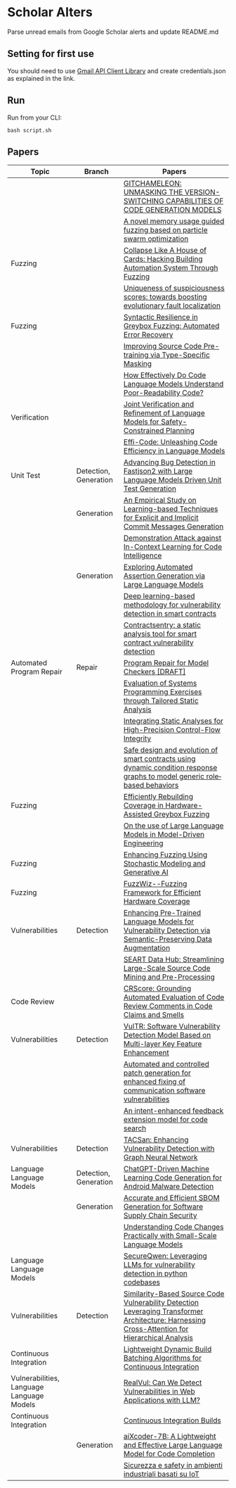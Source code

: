 # Scholar Alters
Parse unread emails from Google Scholar alerts and update README.md

## Setting for first use
You should need to use [Gmail API Client Library](https://developers.google.com/gmail/api/quickstart/python) and create
credentials.json as explained in the link.

## Run
Run from your CLI:
```
bash script.sh
```
## Papers

| Topic | Branch | Papers |
| --- | --- | --- |
|  |  | [GITCHAMELEON: UNMASKING THE VERSION-SWITCHING CAPABILITIES OF CODE GENERATION MODELS](https://scholar.google.com/scholar_url?url=https://openreview.net/pdf%3Fid%3D7rxn2wnx88&hl=vi&sa=X&d=11618179980615146412&ei=3agdZ7_wFaux6rQPv4XokQE&scisig=AFWwaeZGBKP4cO1JRpXse_9MzLkA&oi=scholaralrt&hist=apJ4fD8AAAAJ:11724652424841979500:AFWwaeb06hHZ-3j7Bb1sOMTsP9ed&html=&pos=0&folt=cit) |
|  |  | [A novel memory usage guided fuzzing based on particle swarm optimization](https://scholar.google.com/scholar_url?url=https://www.sciencedirect.com/science/article/pii/S2210650224002852&hl=en&sa=X&d=5225621378494061500&ei=3agdZ__GEPDIy9YPo7riqQs&scisig=AFWwaealmu-3hD96gFJcTBK5Lh_m&oi=scholaralrt&hist=apJ4fD8AAAAJ:11137134570824175991:AFWwaeZJgvZkFmSwNlRigHvrI7d8&html=&pos=0&folt=rel) |
| Fuzzing |  | [Collapse Like A House of Cards: Hacking Building Automation System Through Fuzzing](https://scholar.google.com/scholar_url?url=https://cse.seu.edu.cn/_upload/article/files/86/1b/274d5f0147bd8d1dd8f4c1a939fe/1877cb18-5e47-478b-9367-6ff42bf72d9f.pdf&hl=en&sa=X&d=15293263566597945083&ei=3agdZ__GEPDIy9YPo7riqQs&scisig=AFWwaeZwxfBwCEYgNRi3fhj_qZ2o&oi=scholaralrt&hist=apJ4fD8AAAAJ:11137134570824175991:AFWwaeZJgvZkFmSwNlRigHvrI7d8&html=&pos=1&folt=rel) |
|  |  | [Uniqueness of suspiciousness scores: towards boosting evolutionary fault localization](https://scholar.google.com/scholar_url?url=https://journals-sol.sbc.org.br/index.php/jserd/article/download/3651/2989&hl=en&sa=X&d=14758571335012012015&ei=3agdZ__GEPDIy9YPo7riqQs&scisig=AFWwaeZh5mYaaFb22tvL651Gzd-E&oi=scholaralrt&hist=apJ4fD8AAAAJ:11137134570824175991:AFWwaeZJgvZkFmSwNlRigHvrI7d8&html=&pos=2&folt=rel) |
| Fuzzing |  | [Syntactic Resilience in Greybox Fuzzing: Automated Error Recovery](https://scholar.google.com/scholar_url?url=https://dl.acm.org/doi/abs/10.1145/3691620.3695607&hl=en&sa=X&d=7917673209190172243&ei=3agdZ__GEPDIy9YPo7riqQs&scisig=AFWwaeam2V6y-1ah3DK5WfxaPqi-&oi=scholaralrt&hist=apJ4fD8AAAAJ:11137134570824175991:AFWwaeZJgvZkFmSwNlRigHvrI7d8&html=&pos=3&folt=rel) |
|  |  | [Improving Source Code Pre-training via Type-Specific Masking](https://scholar.google.com/scholar_url?url=https://dl.acm.org/doi/pdf/10.1145/3699599&hl=en&sa=X&d=1370430673047686636&ei=3agdZ4qOFPGt6rQPvqCIwA8&scisig=AFWwaea3mZWk7nOiQd-aP7UVki6w&oi=scholaralrt&hist=apJ4fD8AAAAJ:11631047573362457156:AFWwaeYhbBKL65h4pzyKCNru3s-R&html=&pos=0&folt=rel) |
|  |  | [How Effectively Do Code Language Models Understand Poor-Readability Code?](https://scholar.google.com/scholar_url?url=https://guxd.github.io/papers/hu2024ase-poorcodesumeval.pdf&hl=en&sa=X&d=4746267297747684651&ei=3agdZ4qOFPGt6rQPvqCIwA8&scisig=AFWwaeb3JzyRNjoPuVgvYpvxu5jx&oi=scholaralrt&hist=apJ4fD8AAAAJ:11631047573362457156:AFWwaeYhbBKL65h4pzyKCNru3s-R&html=&pos=1&folt=rel) |
| Verification |  | [Joint Verification and Refinement of Language Models for Safety-Constrained Planning](https://scholar.google.com/scholar_url?url=https://arxiv.org/pdf/2410.14865&hl=en&sa=X&d=9752132239755285061&ei=3agdZ4qOFPGt6rQPvqCIwA8&scisig=AFWwaebC_9gB3RvXQObIeZUTgrJT&oi=scholaralrt&hist=apJ4fD8AAAAJ:11631047573362457156:AFWwaeYhbBKL65h4pzyKCNru3s-R&html=&pos=2&folt=rel) |
|  |  | [Effi-Code: Unleashing Code Efficiency in Language Models](https://scholar.google.com/scholar_url?url=https://arxiv.org/pdf/2410.10209&hl=en&sa=X&d=1109691509604134053&ei=3agdZ4qOFPGt6rQPvqCIwA8&scisig=AFWwaebZo9dlnJQoK-tmCtwbWQPC&oi=scholaralrt&hist=apJ4fD8AAAAJ:11631047573362457156:AFWwaeYhbBKL65h4pzyKCNru3s-R&html=&pos=3&folt=rel) |
| Unit Test | Detection, Generation | [Advancing Bug Detection in Fastjson2 with Large Language Models Driven Unit Test Generation](https://scholar.google.com/scholar_url?url=https://arxiv.org/pdf/2410.09414&hl=en&sa=X&d=1156470535898230124&ei=3agdZ4qOFPGt6rQPvqCIwA8&scisig=AFWwaeY9IXIJ6ap8OGfdByRdY46L&oi=scholaralrt&hist=apJ4fD8AAAAJ:11631047573362457156:AFWwaeYhbBKL65h4pzyKCNru3s-R&html=&pos=4&folt=rel) |
|  | Generation | [An Empirical Study on Learning-based Techniques for Explicit and Implicit Commit Messages Generation](https://scholar.google.com/scholar_url?url=https://dl.acm.org/doi/abs/10.1145/3691620.3695025&hl=en&sa=X&d=644387494081582993&ei=3agdZ4qOFPGt6rQPvqCIwA8&scisig=AFWwaeaW-F2AEYoDsTm90LJ7A3mD&oi=scholaralrt&hist=apJ4fD8AAAAJ:11631047573362457156:AFWwaeYhbBKL65h4pzyKCNru3s-R&html=&pos=5&folt=rel) |
|  |  | [Demonstration Attack against In-Context Learning for Code Intelligence](https://scholar.google.com/scholar_url?url=https://arxiv.org/pdf/2410.02841%3F&hl=en&sa=X&d=2073874055376734493&ei=3agdZ6LiG73Py9YPi7jjgQE&scisig=AFWwaeZVCC7Jl_VYECRtE-VwL2Yx&oi=scholaralrt&hist=apJ4fD8AAAAJ:16488056128958629805:AFWwaeZVy5biUXZBZUZeh3-Oz0_I&html=&pos=0&folt=rel) |
|  | Generation | [Exploring Automated Assertion Generation via Large Language Models](https://scholar.google.com/scholar_url?url=https://dl.acm.org/doi/abs/10.1145/3699598&hl=en&sa=X&d=3446421001434616148&ei=3agdZ6LiG73Py9YPi7jjgQE&scisig=AFWwaebOp8GMIRG7batyYv30ClOm&oi=scholaralrt&hist=apJ4fD8AAAAJ:16488056128958629805:AFWwaeZVy5biUXZBZUZeh3-Oz0_I&html=&pos=1&folt=rel) |
|  |  | [Deep learning-based methodology for vulnerability detection in smart contracts](https://scholar.google.com/scholar_url?url=https://peerj.com/articles/cs-2320/&hl=vi&sa=X&d=6182501136992940651&ei=3agdZ7CuGsDBy9YP-NHuqAY&scisig=AFWwaeaIA6cFugKFyuyn34H4gEdz&oi=scholaralrt&hist=apJ4fD8AAAAJ:16065687014273664109:AFWwaeYpvD7V4gPm0ywHhNT6YvSk&html=&pos=0&folt=rel) |
|  |  | [Contractsentry: a static analysis tool for smart contract vulnerability detection](https://scholar.google.com/scholar_url?url=https://link.springer.com/article/10.1007/s10515-024-00471-8&hl=vi&sa=X&d=4498834938767084382&ei=3agdZ7CuGsDBy9YP-NHuqAY&scisig=AFWwaeZbvczpODP3BgYv5VAKDwbg&oi=scholaralrt&hist=apJ4fD8AAAAJ:16065687014273664109:AFWwaeYpvD7V4gPm0ywHhNT6YvSk&html=&pos=1&folt=rel) |
| Automated Program Repair | Repair | [Program Repair for Model Checkers [DRAFT]](https://scholar.google.com/scholar_url?url=https://jakegines.in/assets/mc_repair.pdf&hl=vi&sa=X&d=6197463785033623864&ei=3agdZ7CuGsDBy9YP-NHuqAY&scisig=AFWwaeb84jOyArqRMexfzJ4-sSBo&oi=scholaralrt&hist=apJ4fD8AAAAJ:16065687014273664109:AFWwaeYpvD7V4gPm0ywHhNT6YvSk&html=&pos=2&folt=rel) |
|  |  | [Evaluation of Systems Programming Exercises through Tailored Static Analysis](https://scholar.google.com/scholar_url?url=https://arxiv.org/pdf/2410.17260&hl=vi&sa=X&d=12073952342966424813&ei=3agdZ7CuGsDBy9YP-NHuqAY&scisig=AFWwaeZS52P8jAS5WOUjSdwA_AKG&oi=scholaralrt&hist=apJ4fD8AAAAJ:16065687014273664109:AFWwaeYpvD7V4gPm0ywHhNT6YvSk&html=&pos=3&folt=rel) |
|  |  | [Integrating Static Analyses for High-Precision Control-Flow Integrity](https://scholar.google.com/scholar_url?url=https://dl.acm.org/doi/pdf/10.1145/3678890.3678920&hl=vi&sa=X&d=640031238784222850&ei=3agdZ7CuGsDBy9YP-NHuqAY&scisig=AFWwaeZYQfMbA-cExCvnhaKxRkJD&oi=scholaralrt&hist=apJ4fD8AAAAJ:16065687014273664109:AFWwaeYpvD7V4gPm0ywHhNT6YvSk&html=&pos=4&folt=rel) |
|  |  | [Safe design and evolution of smart contracts using dynamic condition response graphs to model generic role‐based behaviors](https://scholar.google.com/scholar_url?url=https://onlinelibrary.wiley.com/doi/pdf/10.1002/smr.2730&hl=vi&sa=X&d=8300725516378844284&ei=3agdZ7CuGsDBy9YP-NHuqAY&scisig=AFWwaeZRtFeI82ePU1gT3XIvsK7u&oi=scholaralrt&hist=apJ4fD8AAAAJ:16065687014273664109:AFWwaeYpvD7V4gPm0ywHhNT6YvSk&html=&pos=5&folt=rel) |
| Fuzzing |  | [Efficiently Rebuilding Coverage in Hardware-Assisted Greybox Fuzzing](https://scholar.google.com/scholar_url?url=https://dl.acm.org/doi/pdf/10.1145/3678890.3678933&hl=vi&sa=X&d=13713099898487195025&ei=3agdZ7CuGsDBy9YP-NHuqAY&scisig=AFWwaeaYaDlHhgnJBAyUIOFnPnq0&oi=scholaralrt&hist=apJ4fD8AAAAJ:16065687014273664109:AFWwaeYpvD7V4gPm0ywHhNT6YvSk&html=&pos=6&folt=rel) |
|  |  | [On the use of Large Language Models in Model-Driven Engineering](https://scholar.google.com/scholar_url?url=https://arxiv.org/pdf/2410.17370&hl=en&sa=X&d=4761411336582046907&ei=3agdZ52WC_uW6rQPmoLtgA8&scisig=AFWwaeZu_YcCjnw5pUNKUZvBlpH3&oi=scholaralrt&hist=apJ4fD8AAAAJ:1878193813677419122:AFWwaebnAK6dY8A06r0yyM87AWUg&html=&pos=0&folt=cit) |
| Fuzzing |  | [Enhancing Fuzzing Using Stochastic Modeling and Generative AI](https://scholar.google.com/scholar_url?url=https://escholarship.org/content/qt9b60b2fc/qt9b60b2fc.pdf&hl=en&sa=X&d=12549693583529622124&ei=3agdZ9bODMy_y9YPw63P2Qc&scisig=AFWwaeay9OH4LMbidW_Z3TlgfBsT&oi=scholaralrt&hist=apJ4fD8AAAAJ:5778505219825515303:AFWwaeaDDOggOneW-z6K3HLjAzuP&html=&pos=0&folt=cit) |
| Fuzzing |  | [FuzzWiz--Fuzzing Framework for Efficient Hardware Coverage](https://scholar.google.com/scholar_url?url=https://arxiv.org/pdf/2410.17732&hl=en&sa=X&d=5779650634548237418&ei=3agdZ9bODMy_y9YPw63P2Qc&scisig=AFWwaeYfLVlciyIz9zY1OaQQ-Z6Y&oi=scholaralrt&hist=apJ4fD8AAAAJ:5778505219825515303:AFWwaeaDDOggOneW-z6K3HLjAzuP&html=&pos=1&folt=cit) |
| Vulnerabilities | Detection | [Enhancing Pre-Trained Language Models for Vulnerability Detection via Semantic-Preserving Data Augmentation](https://scholar.google.com/scholar_url?url=https://arxiv.org/pdf/2410.00249&hl=vi&sa=X&d=1531304795646348287&ei=3agdZ4yVEuG86rQP6f2GmAo&scisig=AFWwaeZZyB6KMkCtR4p0vFcNATY8&oi=scholaralrt&hist=apJ4fD8AAAAJ:11355862984917483435:AFWwaeZvT_NNWQMu4_zZrEW644gW&html=&pos=0&folt=rel) |
|  |  | [SEART Data Hub: Streamlining Large-Scale Source Code Mining and Pre-Processing](https://scholar.google.com/scholar_url?url=https://arxiv.org/pdf/2409.18658&hl=vi&sa=X&d=17468100475284880723&ei=3agdZ4yVEuG86rQP6f2GmAo&scisig=AFWwaebhf1sqff4vyVcQqEi8UBJ3&oi=scholaralrt&hist=apJ4fD8AAAAJ:11355862984917483435:AFWwaeZvT_NNWQMu4_zZrEW644gW&html=&pos=1&folt=rel) |
| Code Review |  | [CRScore: Grounding Automated Evaluation of Code Review Comments in Code Claims and Smells](https://scholar.google.com/scholar_url?url=https://arxiv.org/pdf/2409.19801&hl=vi&sa=X&d=12269495549209427643&ei=3agdZ4yVEuG86rQP6f2GmAo&scisig=AFWwaeZi09GT75zZ-RhiMBWfjRSX&oi=scholaralrt&hist=apJ4fD8AAAAJ:11355862984917483435:AFWwaeZvT_NNWQMu4_zZrEW644gW&html=&pos=2&folt=rel) |
| Vulnerabilities | Detection | [VulTR: Software Vulnerability Detection Model Based on Multi-layer Key Feature Enhancement](https://scholar.google.com/scholar_url?url=https://www.sciencedirect.com/science/article/pii/S0167404824004449&hl=vi&sa=X&d=11485407428609430610&ei=3agdZ4yVEuG86rQP6f2GmAo&scisig=AFWwaea60wHQH0sOwxgeXXJ871MV&oi=scholaralrt&hist=apJ4fD8AAAAJ:11355862984917483435:AFWwaeZvT_NNWQMu4_zZrEW644gW&html=&pos=3&folt=rel) |
|  |  | [Automated and controlled patch generation for enhanced fixing of communication software vulnerabilities](https://scholar.google.com/scholar_url?url=https://ieeexplore.ieee.org/iel8/9195266/10706756/10706762.pdf&hl=vi&sa=X&d=14699729413643967988&ei=3agdZ4yVEuG86rQP6f2GmAo&scisig=AFWwaeZF2UwUh52-nIvTai5yrQjG&oi=scholaralrt&hist=apJ4fD8AAAAJ:11355862984917483435:AFWwaeZvT_NNWQMu4_zZrEW644gW&html=&pos=4&folt=rel) |
|  |  | [An intent-enhanced feedback extension model for code search](https://scholar.google.com/scholar_url?url=https://www.sciencedirect.com/science/article/pii/S0950584924001940&hl=vi&sa=X&d=5003499310065079278&ei=3agdZ4yVEuG86rQP6f2GmAo&scisig=AFWwaeaVHzRw3UqAHICXy4xf-Blu&oi=scholaralrt&hist=apJ4fD8AAAAJ:11355862984917483435:AFWwaeZvT_NNWQMu4_zZrEW644gW&html=&pos=5&folt=rel) |
| Vulnerabilities | Detection | [TACSan: Enhancing Vulnerability Detection with Graph Neural Network](https://scholar.google.com/scholar_url?url=https://search.proquest.com/openview/4ebccba310caab7d75b5b43df96169fd/1%3Fpq-origsite%3Dgscholar%26cbl%3D2032404&hl=vi&sa=X&d=17297454220996959964&ei=3agdZ4yVEuG86rQP6f2GmAo&scisig=AFWwaeab-BpMhBb3poh1Q1PpIm9_&oi=scholaralrt&hist=apJ4fD8AAAAJ:11355862984917483435:AFWwaeZvT_NNWQMu4_zZrEW644gW&html=&pos=6&folt=rel) |
| Language Language Models | Detection, Generation | [ChatGPT-Driven Machine Learning Code Generation for Android Malware Detection](https://scholar.google.com/scholar_url?url=https://research.brighton.ac.uk/en/publications/chatgpt-driven-machine-learning-code-generation-for-android-malwa&hl=vi&sa=X&d=5014283372686099056&ei=3agdZ4yVEuG86rQP6f2GmAo&scisig=AFWwaeaAxEDZkjRRNydv-OeDqvPZ&oi=scholaralrt&hist=apJ4fD8AAAAJ:11355862984917483435:AFWwaeZvT_NNWQMu4_zZrEW644gW&html=&pos=7&folt=rel) |
|  | Generation | [Accurate and Efficient SBOM Generation for Software Supply Chain Security](https://scholar.google.com/scholar_url?url=https://escholarship.org/content/qt00v161cm/qt00v161cm.pdf&hl=vi&sa=X&d=2464901891028444892&ei=3agdZ8uhF6S-y9YP77vB-Ao&scisig=AFWwaeZBXzy8wOqKXVYT3RRikdOC&oi=scholaralrt&hist=apJ4fD8AAAAJ:13534924455939102554:AFWwaeZN-y-gtbFtywJ0Xio3nYxl&html=&pos=0&folt=cit) |
|  |  | [Understanding Code Changes Practically with Small-Scale Language Models](https://scholar.google.com/scholar_url?url=https://dl.acm.org/doi/abs/10.1145/3691620.3694999&hl=en&sa=X&d=9145288900814984675&ei=3agdZ9XeDYiCy9YPnfDFsQ4&scisig=AFWwaeZKdA54FinM26b6XDJjvaR5&oi=scholaralrt&hist=apJ4fD8AAAAJ:6234092987365270793:AFWwaeZHIN6aK_iU38VPuuMoYcVu&html=&pos=2&folt=rel) |
| Language Language Models |  | [SecureQwen: Leveraging LLMs for vulnerability detection in python codebases](https://scholar.google.com/scholar_url?url=https://www.sciencedirect.com/science/article/pii/S0167404824004565&hl=en&sa=X&d=9860232816074901719&ei=3agdZ9PzGNmDy9YPp8Ky6Qc&scisig=AFWwaeYpKS0J00hu_VEjV02J-1kw&oi=scholaralrt&hist=apJ4fD8AAAAJ:15725322226479601129:AFWwaeYp-8wbw5OHTjoCHLP43E0V&html=&pos=0&folt=rel) |
| Vulnerabilities | Detection | [Similarity-Based Source Code Vulnerability Detection Leveraging Transformer Architecture: Harnessing Cross-Attention for Hierarchical Analysis](https://scholar.google.com/scholar_url?url=https://ieeexplore.ieee.org/iel8/6287639/6514899/10706239.pdf&hl=en&sa=X&d=1153375793646689943&ei=3agdZ9PzGNmDy9YPp8Ky6Qc&scisig=AFWwaebJymN35zqmXRTXMxBVth-N&oi=scholaralrt&hist=apJ4fD8AAAAJ:15725322226479601129:AFWwaeYp-8wbw5OHTjoCHLP43E0V&html=&pos=1&folt=rel) |
| Continuous Integration |  | [Lightweight Dynamic Build Batching Algorithms for Continuous Integration](https://scholar.google.com/scholar_url?url=https://mcis.cs.queensu.ca/publications/2024/emse_divya_light.pdf&hl=en&sa=X&d=4024396388540412806&ei=3agdZ9PzGNmDy9YPp8Ky6Qc&scisig=AFWwaea38foTj7s7anrSyjt35uSW&oi=scholaralrt&hist=apJ4fD8AAAAJ:15725322226479601129:AFWwaeYp-8wbw5OHTjoCHLP43E0V&html=&pos=2&folt=rel) |
| Vulnerabilities, Language Language Models |  | [RealVul: Can We Detect Vulnerabilities in Web Applications with LLM?](https://scholar.google.com/scholar_url?url=https://arxiv.org/pdf/2410.07573&hl=en&sa=X&d=15050971939616553281&ei=3agdZ9PzGNmDy9YPp8Ky6Qc&scisig=AFWwaebRGo-YMpQ3qD-ojMBT_h41&oi=scholaralrt&hist=apJ4fD8AAAAJ:15725322226479601129:AFWwaeYp-8wbw5OHTjoCHLP43E0V&html=&pos=3&folt=rel) |
| Continuous Integration |  | [Continuous Integration Builds](https://scholar.google.com/scholar_url?url=https://link.springer.com/chapter/10.1007/979-8-8688-0327-7_8&hl=en&sa=X&d=8073806535665544926&ei=3agdZ9PzGNmDy9YPp8Ky6Qc&scisig=AFWwaeYUNXZOicaCNqRWm9pVY4hp&oi=scholaralrt&hist=apJ4fD8AAAAJ:15725322226479601129:AFWwaeYp-8wbw5OHTjoCHLP43E0V&html=&pos=4&folt=rel) |
|  | Generation | [aiXcoder-7B: A Lightweight and Effective Large Language Model for Code Completion](https://scholar.google.com/scholar_url?url=https://arxiv.org/pdf/2410.13187&hl=en&sa=X&d=10988146982571642357&ei=3agdZ9PzGNmDy9YPp8Ky6Qc&scisig=AFWwaeZJc7XxnCZ2T_ung-Ep4WBP&oi=scholaralrt&hist=apJ4fD8AAAAJ:15725322226479601129:AFWwaeYp-8wbw5OHTjoCHLP43E0V&html=&pos=5&folt=rel) |
|  |  | [Sicurezza e safety in ambienti industriali basati su IoT](https://scholar.google.com/scholar_url?url=https://thesis.unipd.it/bitstream/20.500.12608/74773/1/Tommasin_Francesco.pdf&hl=en&sa=X&d=14133961299435391458&ei=3agdZ-2VD5WOy9YPstOYmQU&scisig=AFWwaebnjJVoSPcFfzg7_AR42-pW&oi=scholaralrt&hist=apJ4fD8AAAAJ:10695555881282652625:AFWwaeakbu5Ta3HmdjfVean1AXL4&html=&pos=2&folt=cit) |

